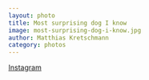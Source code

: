 ```yaml
---
layout: photo
title: Most surprising dog I know
image: most-surprising-dog-i-know.jpg
author: Matthias Kretschmann
category: photos
---
```


[Instagram](https://instagram.com/p/1Q4td6NSo_/)